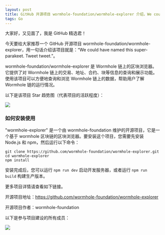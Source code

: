 ```yaml
---
layout: post
title: GitHub 开源项目 wormhole-foundation/wormhole-explorer 介绍，We could have named this super-parakeet. Tweet tweet.
tags: Go
---
```


大家好，又见面了，我是 GitHub 精选君！

今天要给大家推荐一个 GitHub 开源项目 wormhole-foundation/wormhole-explorer，用一句话介绍该项目就是：“We could have named this super-parakeet. Tweet tweet.”。


wormhole-foundation/wormhole-explorer 是 Wormhole 链上的区块浏览器。它提供了对 Wormhole 链上的交易、地址、合约、块等信息的查询和展示功能。使用该项目可以方便地查询和浏览 Wormhole 链上的数据，帮助用户了解 Wormhole 链的运行情况。


以下是该项目 Star 趋势图（代表项目的活跃程度）：

![](https://api.star-history.com/svg?repos=wormhole-foundation/wormhole-explorer&type=Timeline)

### 如何安装使用

"wormhole-explorer" 是一个由 wormhole-foundation 维护的开源项目，它是一个基于 wormhole 区块链的区块浏览器。要安装这个项目，您需要先安装 Node.js 和 npm，然后运行以下命令：

```
git clone https://github.com/wormhole-foundation/wormhole-explorer.git
cd wormhole-explorer
npm install
```

安装完成后，您可以运行 `npm run dev` 启动开发服务器，或者运行 `npm run build` 构建生产版本。


更多项目详情请查看如下链接。

开源项目地址：https://github.com/wormhole-foundation/wormhole-explorer 

开源项目作者：wormhole-foundation

以下是参与项目建设的所有成员：

![](https://contrib.rocks/image?repo=wormhole-foundation/wormhole-explorer)

